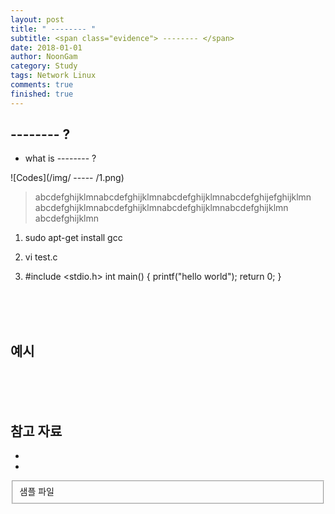 ```yaml
---
layout: post
title: " -------- "
subtitle: <span class="evidence"> -------- </span>
date: 2018-01-01
author: NoonGam
category: Study
tags: Network Linux
comments: true
finished: true
---
```




## -------- ?

- what is -------- ? <br>

![Codes](/img/ ----- /1.png)

> abcdefghijklmnabcdefghijklmnabcdefghijklmnabcdefghijefghijklmn
abcdefghijklmnabcdefghijklmnabcdefghijklmnabcdefghijklmn
abcdefghijklmn

1. sudo apt-get install gcc

2. vi test.c


3. #include <stdio.h>
int main()
{
 printf("hello world");
 return 0;
}





<br><br><br>

## 예시







<br><br><br>

## 참고 자료

*
*

<fieldset id="gpg-fieldset">
 샘플 파일
</fieldset>
